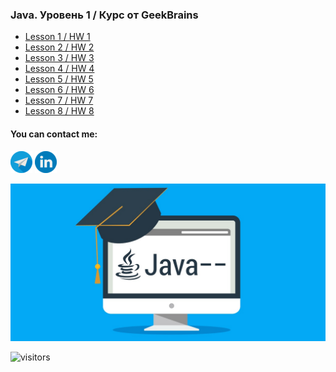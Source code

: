 ### Java. Уровень 1 / Курс от GeekBrains

+ [Lesson 1 / HW 1](https://github.com/Mybono/java_lvl_1/blob/main/lesson1.md)
+ [Lesson 2 / HW 2](https://github.com/Mybono/java_lvl_1/blob/main/lesson2.md)
+ [Lesson 3 / HW 3](https://github.com/Mybono/java_lvl_1/blob/main/lesson3.md)
+ [Lesson 4 / HW 4](https://github.com/Mybono/java_lvl_1/blob/main/TicTacToe.java)
+ [Lesson 5 / HW 5](https://github.com/Mybono/java_lvl_1/blob/main/Lesson5.java)
+ [Lesson 6 / HW 6](https://github.com/Mybono/java_lvl_1/blob/main/Lesson6.java)
+ [Lesson 7 / HW 7](https://github.com/Mybono/java_lvl_1/blob/main/Lesson7.java)
+ [Lesson 8 / HW 8]()


#### You can contact me:
[![telegram][logotelegram]][telegram]
[![linkedin][logolinkedin]][linkedin]

![](https://github.com/Mybono/Mybono/blob/main/assets/java%20wp.jpeg "wp")

![visitors](https://visitor-badge.glitch.me/badge?page_id=https://github.com/Mybono/java_lvl_1)


[telegram]: https://t.me/def4fun
[logotelegram]: https://github.com/Mybono/Mybono/blob/main/assets/telegran%2035%20px.png
[linkedin]: http://linkedin.com/def-say-hello
[logolinkedin]: https://github.com/Mybono/Mybono/blob/main/assets/linedin%2035px.png
[linkedin]: https://github.com/Mybono/Mybono/blob/main/assets/linkedin.png
